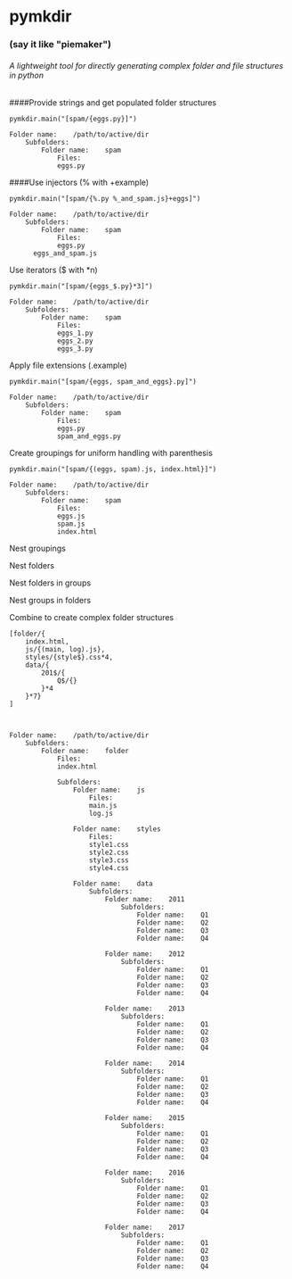 # pymkdir <h3> (say it like "piemaker") </h3>
###### A lightweight tool for directly generating complex folder and file structures in python


####Provide strings and get populated folder structures
```
pymkdir.main("[spam/{eggs.py}]")

Folder name:	/path/to/active/dir
	Subfolders:
		Folder name:	spam
			Files:
			eggs.py
```


####Use injectors (% with +example)
```
pymkdir.main("[spam/{%.py %_and_spam.js}+eggs]")

Folder name:	/path/to/active/dir
	Subfolders:
		Folder name:	spam
			Files:
			eggs.py
      eggs_and_spam.js
```


Use iterators ($ with *n)
```
pymkdir.main("[spam/{eggs_$.py}*3]")

Folder name:	/path/to/active/dir
	Subfolders:
		Folder name:	spam
			Files:
			eggs_1.py
			eggs_2.py
			eggs_3.py
```


Apply file extensions (.example)
```
pymkdir.main("[spam/{eggs, spam_and_eggs}.py]")

Folder name:	/path/to/active/dir
	Subfolders:
		Folder name:	spam
			Files:
			eggs.py
			spam_and_eggs.py
```


Create groupings for uniform handling with parenthesis
```
pymkdir.main("[spam/{(eggs, spam).js, index.html}]")

Folder name:	/path/to/active/dir
	Subfolders:
		Folder name:	spam
			Files:
			eggs.js
			spam.js
			index.html
```


Nest groupings


Nest folders


Nest folders in groups


Nest groups in folders


Combine to create complex folder structures
```
[folder/{
    index.html, 
    js/{(main, log).js}, 
    styles/{style$}.css*4, 
    data/{
        201$/{
            Q$/{}
        }*4
    }*7}
]



Folder name:	/path/to/active/dir
	Subfolders:
		Folder name:	folder
			Files:
			index.html

			Subfolders:
				Folder name:	js
					Files:
					main.js
					log.js

				Folder name:	styles
					Files:
					style1.css
					style2.css
					style3.css
					style4.css

				Folder name:	data
					Subfolders:
						Folder name:	2011
							Subfolders:
								Folder name:	Q1
								Folder name:	Q2
								Folder name:	Q3
								Folder name:	Q4

						Folder name:	2012
							Subfolders:
								Folder name:	Q1
								Folder name:	Q2
								Folder name:	Q3
								Folder name:	Q4

						Folder name:	2013
							Subfolders:
								Folder name:	Q1
								Folder name:	Q2
								Folder name:	Q3
								Folder name:	Q4

						Folder name:	2014
							Subfolders:
								Folder name:	Q1
								Folder name:	Q2
								Folder name:	Q3
								Folder name:	Q4

						Folder name:	2015
							Subfolders:
								Folder name:	Q1
								Folder name:	Q2
								Folder name:	Q3
								Folder name:	Q4

						Folder name:	2016
							Subfolders:
								Folder name:	Q1
								Folder name:	Q2
								Folder name:	Q3
								Folder name:	Q4

						Folder name:	2017
							Subfolders:
								Folder name:	Q1
								Folder name:	Q2
								Folder name:	Q3
								Folder name:	Q4
```